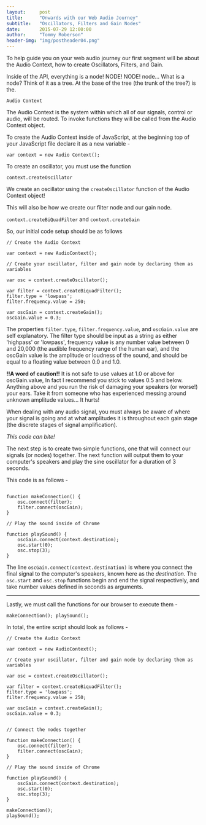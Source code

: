 ```yaml
---
layout:     post
title:      "Onwards with our Web Audio Journey"
subtitle:   "Oscillators, Filters and Gain Nodes"
date:       2015-07-29 12:00:00
author:     "Tommy Roberson"
header-img: "img/postheader04.png"
---
```


To help guide you on your web audio journey our first segment will be about the Audio Context, how to create Oscillators, Filters, and Gain. 

Inside of the API, everything is a node! NODE! NODE! node... What is a node? Think of it as a tree. At the base of the tree (the trunk of the tree?) is the.

`Audio Context` 

The Audio Context is the system within which all of our signals, control or audio, will be routed. To invoke functions they will be called from the Audio Context object. 

To create the Audio Context inside of JavaScript, at the beginning top of your JavaScript file declare it as a new variable - 

`var context = new Audio Context();`

To create an oscillator, you must use the function 

`context.createOscillator`

We create an oscillator using the `createOscillator` function of the Audio Context object!

This will also be how we create our filter node and our gain node.

`context.createBiQuadFilter` and `context.createGain`

So, our initial code setup should be as follows  

<pre><code>// Create the Audio Context

var context = new AudioContext(); 

// Create your oscillator, filter and gain node by declaring them as variables 

var osc = context.createOscillator();

var filter = context.createBiquadFilter();
filter.type = 'lowpass';
filter.frequency.value = 250;

var oscGain = context.createGain();
oscGain.value = 0.3; </code></pre>

The properties `filter.type`, `filter.frequency.value`, and `oscGain.value` are self explanatory. The filter type should be input as a string as either 'highpass' or 'lowpass', frequency value is any number value between 0 and 20,000 (the audible frequency range of the human ear), and the oscGain value is the amplitude or loudness of the sound, and should be equal to a floating value between 0.0 and 1.0. 

__!!A word of caution!!__ It is not safe to use values at 1.0 or above for oscGain.value, In fact I recommend you stick to values 0.5 and below. Anything above and you run the risk of damaging your speakers (or worse!) your ears. Take it from someone who has experienced messing around unknown amplitude values... It hurts! 

When dealing with any audio signal, you must always be aware of where your signal is going and at what amplitudes it is throughout each gain stage (the discrete stages of signal amplification). 

_This code can bite!_

The next step is to create two simple functions, one that will connect our signals (or nodes) together. The next function will output them to your computer's speakers and play the sine oscillator for a duration of 3 seconds.

This code is as follows -

<pre><code>
function makeConnection() {
    osc.connect(filter);
    filter.connect(oscGain);    
}

// Play the sound inside of Chrome 

function playSound() {
    oscGain.connect(context.destination);
    osc.start(0);
    osc.stop(3);
}
</code></pre>

The line `oscGain.connect(context.destination)` is where you connect the final signal to the computer's speakers, known here as the _destination_. The `osc.start` and `osc.stop` functions begin and end the signal respectively, and take number values defined in seconds as arguments. 

---
Lastly, we must call the functions for our browser to execute them - 

<code>makeConnection();
playSound();
</code>

In total, the entire script should look as follows - 

<pre><code>// Create the Audio Context

var context = new AudioContext();

// Create your oscillator, filter and gain node by declaring them as variables 

var osc = context.createOscillator();

var filter = context.createBiquadFilter();
filter.type = 'lowpass';
filter.frequency.value = 250;

var oscGain = context.createGain();
oscGain.value = 0.3;


// Connect the nodes together

function makeConnection() {
    osc.connect(filter);
    filter.connect(oscGain);    
}

// Play the sound inside of Chrome 

function playSound() {
    oscGain.connect(context.destination);
    osc.start(0);
    osc.stop(3);
}

makeConnection();
playSound();
</code></pre>

